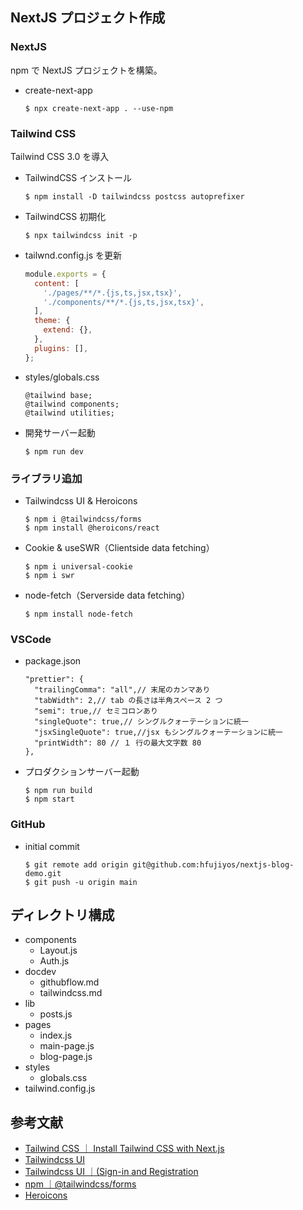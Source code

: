 ## NextJS プロジェクト作成

### NextJS

npm で NextJS プロジェクトを構築。

- create-next-app
  ```
  $ npx create-next-app . --use-npm
  ```

### Tailwind CSS

Tailwind CSS 3.0 を導入

- TailwindCSS インストール

  ```
  $ npm install -D tailwindcss postcss autoprefixer
  ```

- TailwindCSS 初期化

  ```
  $ npx tailwindcss init -p
  ```

- tailwnd.config.js を更新

  ```js
  module.exports = {
    content: [
      './pages/**/*.{js,ts,jsx,tsx}',
      './components/**/*.{js,ts,jsx,tsx}',
    ],
    theme: {
      extend: {},
    },
    plugins: [],
  };
  ```

- styles/globals.css

  ```
  @tailwind base;
  @tailwind components;
  @tailwind utilities;
  ```

- 開発サーバー起動
  ```
  $ npm run dev
  ```

### ライブラリ追加

- Tailwindcss UI & Heroicons

  ```
  $ npm i @tailwindcss/forms
  $ npm install @heroicons/react
  ```

- Cookie & useSWR（Clientside data fetching）

  ```
  $ npm i universal-cookie
  $ npm i swr
  ```

- node-fetch（Serverside data fetching）
  ```
  $ npm install node-fetch
  ```

### VSCode

- package.json

  ```
  "prettier": {
    "trailingComma": "all",// 末尾のカンマあり
    "tabWidth": 2,// tab の長さは半角スペース 2 つ
    "semi": true,// セミコロンあり
    "singleQuote": true,// シングルクォーテーションに統一
    "jsxSingleQuote": true,//jsx もシングルクォーテーションに統一
    "printWidth": 80 // １ 行の最大文字数 80
  },
  ```

- プロダクションサーバー起動
  ```
  $ npm run build
  $ npm start
  ```

### GitHub

- initial commit
  ```
  $ git remote add origin git@github.com:hfujiyos/nextjs-blog-demo.git
  $ git push -u origin main
  ```

## ディレクトリ構成

- components
  - Layout.js
  - Auth.js
- docdev
  - githubflow.md
  - tailwindcss.md
- lib
  - posts.js
- pages
  - index.js
  - main-page.js
  - blog-page.js
- styles
  - globals.css
- tailwind.config.js

## 参考文献

- [Tailwind CSS ｜ Install Tailwind CSS with Next.js](https://tailwindcss.com/docs/guides/nextjs)
- [Tailwindcss UI](https://tailwindui.com/)
- [Tailwindcss UI ｜(Sign-in and Registration](https://tailwindui.com/components/application-ui/forms/sign-in-forms)
- [npm ｜@tailwindcss/forms](https://www.npmjs.com/package/@tailwindcss/forms)
- [Heroicons](https://heroicons.com/)
